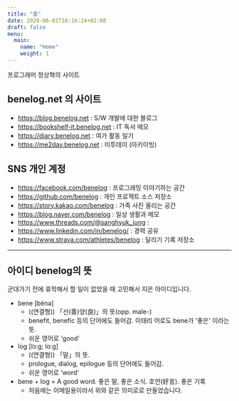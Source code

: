 ```yaml
---
title: "홈"
date: 2020-06-01T16:16:24+02:00
draft: false
menu:
  main:
    name: "Home"
    weight: 1
---
```


프로그래머 정상혁의 사이트

## benelog.net 의 사이트
* https://blog.benelog.net : S/W 개발에 대한 블로그
* https://bookshelf-it.benelog.net : IT 독서 메모
* https://diary.benelog.net : 여가 활동 일기
* https://me2day.benelog.net : 미투데이 (아키이빙)

## SNS 개인 계정
* https://facebook.com/benelog : 프로그래밍 이야기하는 공간
* https://github.com/benelog : 개인 프로젝트 소스 저장소
* https://story.kakao.com/benelog : 가족 사진 올리는 공간
* https://blog.naver.com/benelog : 일상 생활과 메모
* https://www.threads.com/@sanghyuk_jung : 
* https://www.linkedin.com/in/benelog/ : 경력 공유
* https://www.strava.com/athletes/benelog : 달리기 기록 저장소

----

## 아이디 benelog의 뜻

군대가기 전에 휴학해서 할 일이 없었을 때 고민해서 지은 아이디입니다.

- bene [bénə]
    - ((연결형)) 「선(善)양(良)」의 뜻(opp. male-)
    - benefit, benefic 등의 단어에도 들어감. 이태리 어로도 bene가 '좋은' 이라는 뜻.
    - 쉬운 영어로 'good'
- log [lɔːɡ; lɑːɡ]
    - ((연결형)) 「말」의 뜻.
    - prologue, dialog, epilogue 등의 단어에도 들어감.
    - 쉬운 영어로 ‘word'
- bene + log =  A good word. 좋은 말, 좋은 소식. 호언(好言). 좋은 기록
    - 처음에는 이메일용이라서 위와 같은 의미로로 만들었습니다.
